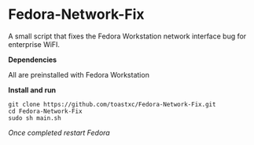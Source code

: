 # Fedora-Network-Fix
A small script that fixes the Fedora Workstation network interface bug for enterprise WiFI. 

**Dependencies** 

All are preinstalled with Fedora Workstation 
  
**Install and run** 
``` 
git clone https://github.com/toastxc/Fedora-Network-Fix.git 
cd Fedora-Network-Fix 
sudo sh main.sh 
```
_Once completed restart Fedora_ 
